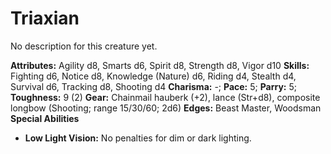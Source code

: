# Triaxian

No description for this creature yet.

**Attributes:** Agility d8, Smarts d6, Spirit d8, Strength d8, Vigor
d10
**Skills:** Fighting d6, Notice d8, Knowledge (Nature) d6, Riding d4,
Stealth d4, Survival d6, Tracking d8, Shooting d4
**Charisma:** -; **Pace:** 5; **Parry:** 5; **Toughness:** 9 (2)
**Gear:** Chainmail hauberk (+2), lance (Str+d8), composite longbow
(Shooting; range 15/30/60; 2d6)
**Edges:** Beast Master, Woodsman
**Special Abilities**

- **Low Light Vision:** No penalties for dim or dark lighting.
